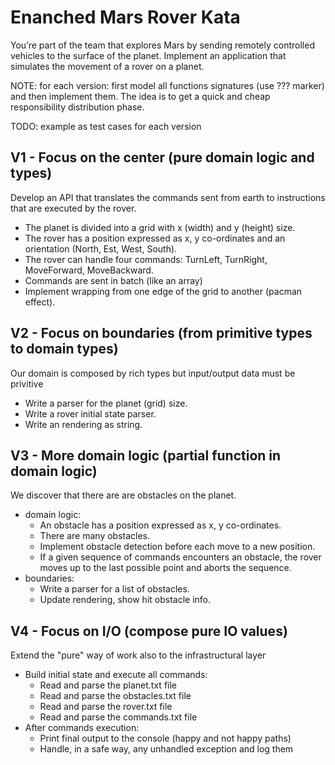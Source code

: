# Enanched Mars Rover Kata

You’re part of the team that explores Mars by sending remotely controlled vehicles to the surface of the planet.
Implement an application that simulates the movement of a rover on a planet.

NOTE: for each version: first model all functions signatures (use ??? marker) and then implement them.
      The idea is to get a quick and cheap responsibility distribution phase.

TODO: example as test cases for each version

## V1 - Focus on the center (pure domain logic and types)
Develop an API that translates the commands sent from earth to instructions that are executed by the rover.
- The planet is divided into a grid with x (width) and y (height) size.
- The rover has a position expressed as x, y co-ordinates and an orientation (North, Est, West, South).
- The rover can handle four commands: TurnLeft, TurnRight, MoveForward, MoveBackward.
- Commands are sent in batch (like an array)
- Implement wrapping from one edge of the grid to another (pacman effect).

## V2 - Focus on boundaries (from primitive types to domain types)
Our domain is composed by rich types but input/output data must be privitive
- Write a parser for the planet (grid) size.
- Write a rover initial state parser.
- Write an rendering as string.

## V3 - More domain logic (partial function in domain logic)
We discover that there are are obstacles on the planet.
- domain logic:
    - An obstacle has a position expressed as x, y co-ordinates.
    - There are many obstacles.
    - Implement obstacle detection before each move to a new position. 
    - If a given sequence of commands encounters an obstacle, the rover moves up to the last possible point and aborts the sequence.
- boundaries:
    - Write a parser for a list of obstacles.
    - Update rendering, show hit obstacle info.

## V4 - Focus on I/O (compose pure IO values)
Extend the "pure" way of work also to the infrastructural layer
- Build initial state and execute all commands:
    - Read and parse the planet.txt file
    - Read and parse the obstacles.txt file
    - Read and parse the rover.txt file
    - Read and parse the commands.txt file
- After commands execution:
    - Print final output to the console (happy and not happy paths)
    - Handle, in a safe way, any unhandled exception and log them